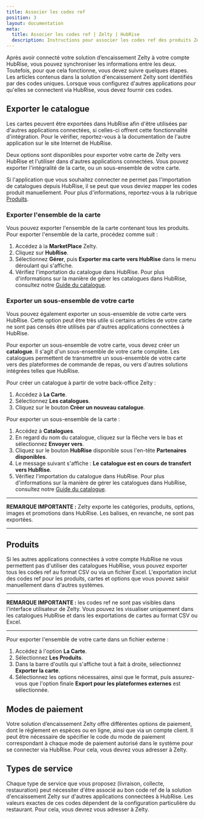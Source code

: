 ```yaml
---
title: Associer les codes ref
position: 3
layout: documentation
meta:
  title: Associer les codes ref | Zelty | HubRise
  description: Instructions pour associer les codes ref des produits Zelty avec d'autres applications connectées à HubRise pour la synchronisation des données.
---
```


Après avoir connecté votre solution d’encaissement Zelty à votre compte HubRise, vous pouvez synchroniser les informations entre les deux. Toutefois, pour que cela fonctionne, vous devez suivre quelques étapes. Les articles contenus dans la solution d'encaissement Zelty sont identifiés par des codes uniques. Lorsque vous configurez d'autres applications pour qu'elles se connectent via HubRise, vous devez fournir ces codes.

## Exporter le catalogue

Les cartes peuvent être exportées dans HubRise afin d'être utilisées par d'autres applications connectées, si celles-ci offrent cette fonctionnalité d'intégration. Pour le vérifier, reportez-vous à la documentation de l'autre application sur le site Internet de HubRise.

Deux options sont disponibles pour exporter votre carte de Zelty vers HubRise et l'utiliser dans d'autres applications connectées. Vous pouvez exporter l'intégralité de la carte, ou un sous-ensemble de votre carte.

Si l'application que vous souhaitez connecter ne permet pas l'importation de catalogues depuis HubRise, il se peut que vous deviez mapper les codes produit manuellement. Pour plus d'informations, reportez-vous à la rubrique [Produits](#produits).

### Exporter l'ensemble de la carte

Vous pouvez exporter l'ensemble de la carte contenant tous les produits. Pour exporter l'ensemble de la carte, procédez comme suit :

1. Accédez à la **MarketPlace** Zelty.
1. Cliquez sur **HubRise**.
1. Sélectionnez **Gérer**, puis **Exporter ma carte vers HubRise** dans le menu déroulant qui s'affiche.
1. Vérifiez l'importation du catalogue dans HubRise. Pour plus d'informations sur la manière de gérer les catalogues dans HubRise, consultez notre [Guide du catalogue](/docs/catalog).

### Exporter un sous-ensemble de votre carte

Vous pouvez également exporter un sous-ensemble de votre carte vers HubRise. Cette option peut être très utile si certains articles de votre carte ne sont pas censés être utilisés par d'autres applications connectées à HubRise.

Pour exporter un sous-ensemble de votre carte, vous devez créer un **catalogue**. Il s'agit d'un sous-ensemble de votre carte complète. Les catalogues permettent de transmettre un sous-ensemble de votre carte vers des plateformes de commande de repas, ou vers d'autres solutions intégrées telles que HubRise.

Pour créer un catalogue à partir de votre back-office Zelty :

1. Accédez à **La Carte**.
1. Sélectionnez **Les catalogues**.
1. Cliquez sur le bouton **Créer un nouveau catalogue**.

Pour exporter un sous-ensemble de la carte :

1. Accédez à **Catalogues**.
1. En regard du nom du catalogue, cliquez sur la flèche vers le bas et sélectionnez **Envoyer vers**.
1. Cliquez sur le bouton **HubRise** disponible sous l'en-tête **Partenaires disponibles**.
1. Le message suivant s'affiche : **Le catalogue est en cours de transfert vers HubRise**.
1. Vérifiez l'importation du catalogue dans HubRise. Pour plus d'informations sur la manière de gérer les catalogues dans HubRise, consultez notre [Guide du catalogue](/docs/catalog).

---

**REMARQUE IMPORTANTE :** Zelty exporte les catégories, produits, options, images et promotions dans HubRise. Les balises, en revanche, ne sont pas exportées.

---

## Produits

Si les autres applications connectées à votre compte HubRise ne vous permettent pas d'utiliser des catalogues HubRise, vous pouvez exporter tous les codes ref au format CSV ou via un fichier Excel. L'exportation inclut des codes ref pour les produits, cartes et options que vous pouvez saisir manuellement dans d'autres systèmes.

---

**REMARQUE IMPORTANTE :** les codes ref ne sont pas visibles dans l'interface utilisateur de Zelty. Vous pouvez les visualiser uniquement dans les catalogues HubRise et dans les exportations de cartes au format CSV ou Excel.

---

Pour exporter l'ensemble de votre carte dans un fichier externe :

1. Accédez à l'option **La Carte**.
1. Sélectionnez **Les Produits**.
1. Dans la barre d'outils qui s'affiche tout à fait à droite, sélectionnez **Exporter la carte**.
1. Sélectionnez les options nécessaires, ainsi que le format, puis assurez-vous que l'option finale **Export pour les plateformes externes** est sélectionnée.

## Modes de paiement

Votre solution d’encaissement Zelty offre différentes options de paiement, dont le règlement en espèces ou en ligne, ainsi que via un compte client. Il peut être nécessaire de spécifier le code du mode de paiement correspondant à chaque mode de paiement autorisé dans le système pour se connecter via HubRise. Pour cela, vous devrez vous adresser à Zelty.

## Types de service

Chaque type de service que vous proposez (livraison, collecte, restauration) peut nécessiter d'être associé au bon code ref de la solution d'encaissement Zelty sur d'autres applications connectées à HubRise. Les valeurs exactes de ces codes dépendent de la configuration particulière du restaurant. Pour cela, vous devrez vous adresser à Zelty.
